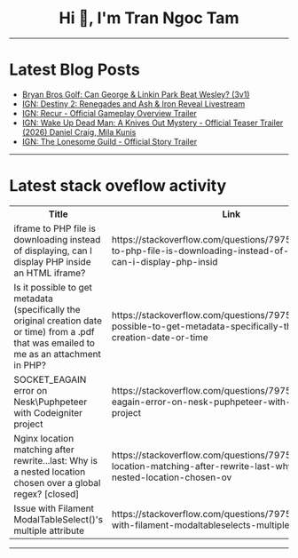 <h1 align="center">Hi 👋, I'm Tran Ngoc Tam</h1>

---

# Latest Blog Posts 
<!-- BLOG-POST-LIST:START -->
- [Bryan Bros Golf: Can George &amp; Linkin Park Beat Wesley? &lpar;3v1&rpar;](https://dev.to/youtube_golf/bryan-bros-golf-can-george-linkin-park-beat-wesley-3v1-5f1b)
- [IGN: Destiny 2: Renegades and Ash &amp; Iron Reveal Livestream](https://dev.to/gg_news/ign-destiny-2-renegades-and-ash-iron-reveal-livestream-2c3)
- [IGN: Recur - Official Gameplay Overview Trailer](https://dev.to/gg_news/ign-recur-official-gameplay-overview-trailer-42he)
- [IGN: Wake Up Dead Man: A Knives Out Mystery - Official Teaser Trailer &lpar;2026&rpar; Daniel Craig, Mila Kunis](https://dev.to/gg_news/ign-wake-up-dead-man-a-knives-out-mystery-official-teaser-trailer-2026-daniel-craig-mila-2c8p)
- [IGN: The Lonesome Guild - Official Story Trailer](https://dev.to/gg_news/ign-the-lonesome-guild-official-story-trailer-46cc)
<!-- BLOG-POST-LIST:END -->

---

# Latest stack oveflow activity
<table>
  <tr><th>Title</th><th>Link</th></tr>
  <!-- STACKOVERFLOW:START --><tr><td>iframe to PHP file is downloading instead of displaying, can I display PHP inside an HTML iframe?</td><td>https://stackoverflow.com/questions/79759180/iframe-to-php-file-is-downloading-instead-of-displaying-can-i-display-php-insid</td></tr><tr><td>Is it possible to get metadata &lpar;specifically the original creation date or time&rpar; from a .pdf that was emailed to me as an attachment in PHP?</td><td>https://stackoverflow.com/questions/79759173/is-it-possible-to-get-metadata-specifically-the-original-creation-date-or-time</td></tr><tr><td>SOCKET_EAGAIN error on Nesk\Puphpeteer with Codeigniter project</td><td>https://stackoverflow.com/questions/79758987/socket-eagain-error-on-nesk-puphpeteer-with-codeigniter-project</td></tr><tr><td>Nginx location matching after rewrite...last: Why is a nested location chosen over a global regex? [closed]</td><td>https://stackoverflow.com/questions/79758804/nginx-location-matching-after-rewrite-last-why-is-a-nested-location-chosen-ov</td></tr><tr><td>Issue with Filament ModalTableSelect&lpar;&rpar;&#39;s multiple attribute</td><td>https://stackoverflow.com/questions/79758751/issue-with-filament-modaltableselects-multiple-attribute</td></tr><!-- STACKOVERFLOW:END -->
</table>

---


